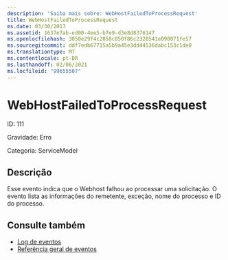 ```yaml
---
description: 'Saiba mais sobre: WebHostFailedToProcessRequest'
title: WebHostFailedToProcessRequest
ms.date: 03/30/2017
ms.assetid: 1637e7ab-ed00-4ee5-b7e9-d3e8d8376147
ms.openlocfilehash: 3050e29f4c2058c850f86c2320541e098071fe57
ms.sourcegitcommit: ddf7edb67715a5b9a45e3dd44536dabc153c1de0
ms.translationtype: MT
ms.contentlocale: pt-BR
ms.lasthandoff: 02/06/2021
ms.locfileid: "99655507"
---
```

# <a name="webhostfailedtoprocessrequest"></a>WebHostFailedToProcessRequest

ID: 111  
  
 Gravidade: Erro  
  
 Categoria: ServiceModel  
  
## <a name="description"></a>Descrição  

 Esse evento indica que o Webhost falhou ao processar uma solicitação. O evento lista as informações do remetente, exceção, nome do processo e ID do processo.  
  
## <a name="see-also"></a>Consulte também

- [Log de eventos](index.md)
- [Referência geral de eventos](events-general-reference.md)
